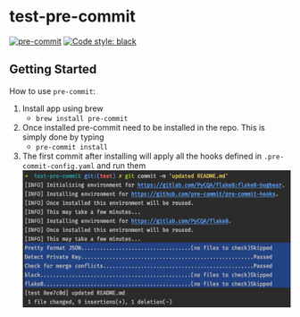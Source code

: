 # test-pre-commit
[![pre-commit](https://img.shields.io/badge/pre--commit-enabled-brightgreen?logo=pre-commit&logoColor=white)](https://github.com/pre-commit/pre-commit)
[![Code style: black](https://img.shields.io/badge/code%20style-black-000000.svg)](https://github.com/psf/black)

## Getting Started

How to use `pre-commit`:
1. Install app using brew
    - `brew install pre-commit`
2. Once installed pre-commit need to be installed in the repo. This is simply done by typing
    - `pre-commit install`
3. The first commit after installing will apply all the hooks defined in `.pre-commit-config.yaml` and run them
    ![install pre-commit](./docs/images/first_commit_after_install.png)